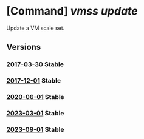 # [Command] _vmss update_

Update a VM scale set.

## Versions

### [2017-03-30](/Resources/mgmt-plane/L3N1YnNjcmlwdGlvbnMve30vcmVzb3VyY2Vncm91cHMve30vcHJvdmlkZXJzL21pY3Jvc29mdC5jb21wdXRlL3ZpcnR1YWxtYWNoaW5lc2NhbGVzZXRzL3t9/2017-03-30.xml) **Stable**

<!-- mgmt-plane /subscriptions/{}/resourcegroups/{}/providers/microsoft.compute/virtualmachinescalesets/{} 2017-03-30 -->

### [2017-12-01](/Resources/mgmt-plane/L3N1YnNjcmlwdGlvbnMve30vcmVzb3VyY2Vncm91cHMve30vcHJvdmlkZXJzL21pY3Jvc29mdC5jb21wdXRlL3ZpcnR1YWxtYWNoaW5lc2NhbGVzZXRzL3t9/2017-12-01.xml) **Stable**

<!-- mgmt-plane /subscriptions/{}/resourcegroups/{}/providers/microsoft.compute/virtualmachinescalesets/{} 2017-12-01 -->

### [2020-06-01](/Resources/mgmt-plane/L3N1YnNjcmlwdGlvbnMve30vcmVzb3VyY2Vncm91cHMve30vcHJvdmlkZXJzL21pY3Jvc29mdC5jb21wdXRlL3ZpcnR1YWxtYWNoaW5lc2NhbGVzZXRzL3t9/2020-06-01.xml) **Stable**

<!-- mgmt-plane /subscriptions/{}/resourcegroups/{}/providers/microsoft.compute/virtualmachinescalesets/{} 2020-06-01 -->

### [2023-03-01](/Resources/mgmt-plane/L3N1YnNjcmlwdGlvbnMve30vcmVzb3VyY2Vncm91cHMve30vcHJvdmlkZXJzL21pY3Jvc29mdC5jb21wdXRlL3ZpcnR1YWxtYWNoaW5lc2NhbGVzZXRzL3t9/2023-03-01.xml) **Stable**

<!-- mgmt-plane /subscriptions/{}/resourcegroups/{}/providers/microsoft.compute/virtualmachinescalesets/{} 2023-03-01 -->

### [2023-09-01](/Resources/mgmt-plane/L3N1YnNjcmlwdGlvbnMve30vcmVzb3VyY2Vncm91cHMve30vcHJvdmlkZXJzL21pY3Jvc29mdC5jb21wdXRlL3ZpcnR1YWxtYWNoaW5lc2NhbGVzZXRzL3t9/2023-09-01.xml) **Stable**

<!-- mgmt-plane /subscriptions/{}/resourcegroups/{}/providers/microsoft.compute/virtualmachinescalesets/{} 2023-09-01 -->
